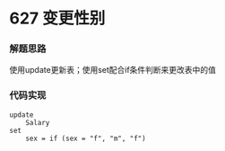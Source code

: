 # 627 变更性别

### 解题思路

使用update更新表；使用set配合if条件判断来更改表中的值

### 代码实现

```mysql
update
	Salary
set
	sex = if (sex = "f", "m", "f")
```

